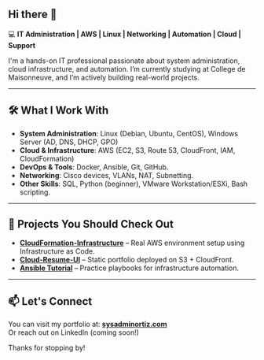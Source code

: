 ## Hi there 👋

💻 **IT Administration | AWS | Linux | Networking | Automation | Cloud | Support** 

I'm a hands-on IT professional passionate about system administration, cloud infrastructure, and automation. I’m currently studying at College de Maisonneuve, and I’m actively building real-world projects.

---

## 🛠️ What I Work With
- **System Administration**: Linux (Debian, Ubuntu, CentOS), Windows Server (AD, DNS, DHCP, GPO)
- **Cloud & Infrastructure**: AWS (EC2, S3, Route 53, CloudFront, IAM, CloudFormation)
- **DevOps & Tools**: Docker, Ansible, Git, GitHub.
- **Networking**: Cisco devices, VLANs, NAT, Subnetting.
- **Other Skills**: SQL, Python (beginner), VMware Workstation/ESXi, Bash scripting.

---

## 📌 Projects You Should Check Out
- **[CloudFormation-Infrastructure](https://github.com/JoseOrtizQ/CloudFormation-Infrastructure)** – Real AWS environment setup using Infrastructure as Code.
- **[Cloud-Resume-UI](https://github.com/JoseOrtizQ/Cloud-Resume-UI)** – Static portfolio deployed on S3 + CloudFront.
- **[Ansible Tutorial](https://github.com/JoseOrtizQ/ansible)** – Practice playbooks for infrastructure automation.

---

## 📫 Let's Connect
You can visit my portfolio at: **[sysadminortiz.com](https://sysadminortiz.com)**  
Or reach out on LinkedIn (coming soon!)

Thanks for stopping by!


